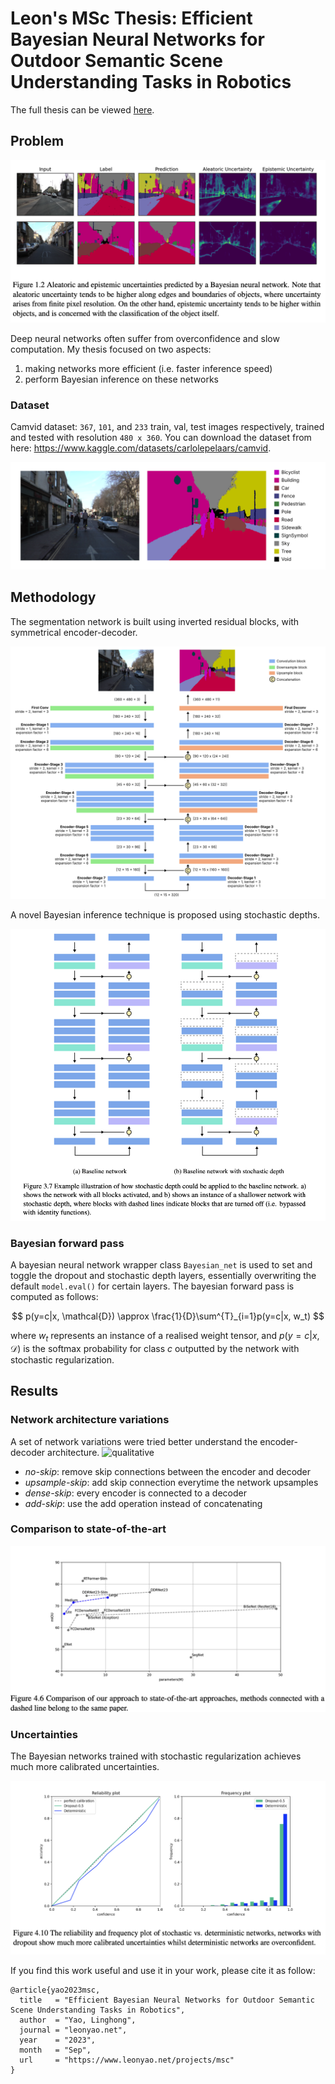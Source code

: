 # Leon's MSc Thesis: Efficient Bayesian Neural Networks for Outdoor Semantic Scene Understanding Tasks in Robotics

The full thesis can be viewed [here](https://www.leonyao.net/pdfs/MSc_Thesis_LeonYao.pdf).

## Problem

![uncertainties](assets/uncertainties.png)

Deep neural networks often suffer from overconfidence and slow computation. My thesis focused on two aspects:

1. making networks more efficient (i.e. faster inference speed)
2. perform Bayesian inference on these networks

### Dataset

Camvid dataset: `367`, `101`, and `233` train, val, test images respectively, trained and tested with resolution `480 x 360`. You can download the dataset from here: https://www.kaggle.com/datasets/carlolepelaars/camvid.

![camvid](assets/dataset_camvid.png)

## Methodology

The segmentation network is built using inverted residual blocks, with symmetrical encoder-decoder.

![arch](assets/architecture.png)

<!-- Bayesian inference: stochastic depth -->

A novel Bayesian inference technique is proposed using stochastic depths.

![sd](assets/sd.png)

### Bayesian forward pass

A bayesian neural network wrapper class `Bayesian_net` is used to set and toggle the dropout and stochastic depth layers, essentially overwriting the default `model.eval()` for certain layers. The bayesian forward pass is computed as follows:

$$
p(y=c|x, \mathcal{D}) \approx \frac{1}{D}\sum^{T}_{i=1}p(y=c|x, w_t)
$$

where $w_t$ represents an instance of a realised weight tensor, and $p(y=c|x, \mathcal{D})$ is the softmax probability for class $c$ outputted by the network with stochastic regularization.

## Results

### Network architecture variations

A set of network variations were tried better understand the encoder-decoder architecture.
![qualitative](qualitative_skips/sd.png)

- _no-skip_: remove skip connections between the encoder and decoder
- _upsample-skip_: add skip connection everytime the network upsamples
- _dense-skip_: every encoder is connected to a decoder
- _add-skip_: use the add operation instead of concatenating

### Comparison to state-of-the-art

![sota](assets/quantitative_sota.png)

### Uncertainties
The Bayesian networks trained with stochastic regularization achieves much more calibrated uncertainties. 

![sota](assets/reliability.png)

If you find this work useful and use it in your work, please cite it as follow:

```
@article{yao2023msc,
  title   = "Efficient Bayesian Neural Networks for Outdoor Semantic Scene Understanding Tasks in Robotics",
  author  = "Yao, Linghong",
  journal = "leonyao.net",
  year    = "2023",
  month   = "Sep",
  url     = "https://www.leonyao.net/projects/msc"
}
```

